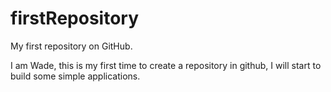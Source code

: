 # firstRepository
My first repository on GitHub.

I am Wade, this is my first time to create a repository in github, I will start to build some simple applications.
